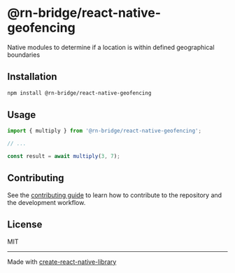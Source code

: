 # @rn-bridge/react-native-geofencing

Native modules to determine if a location is within defined geographical boundaries

## Installation

```sh
npm install @rn-bridge/react-native-geofencing
```

## Usage


```js
import { multiply } from '@rn-bridge/react-native-geofencing';

// ...

const result = await multiply(3, 7);
```


## Contributing

See the [contributing guide](CONTRIBUTING.md) to learn how to contribute to the repository and the development workflow.

## License

MIT

---

Made with [create-react-native-library](https://github.com/callstack/react-native-builder-bob)
